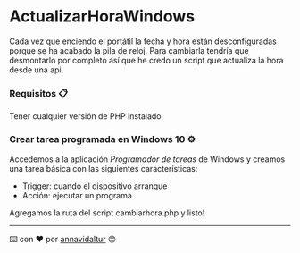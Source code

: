# ActualizarHoraWindows
Cada vez que enciendo el portátil la fecha y hora están desconfiguradas porque se ha acabado la pila de reloj. Para cambiarla tendría que desmontarlo por completo así que he credo un script que actualiza la hora desde una api.

### Requisitos 📋
Tener cualquier versión de PHP instalado

### Crear tarea programada en Windows 10 ⚙️
Accedemos a la aplicación _Programador de tareas_ de Windows y creamos una tarea básica con las siguientes características:
* Trigger: cuando el dispositivo arranque
* Acción: ejecutar un programa
  
Agregamos la ruta del script cambiarhora.php y listo!

---
⌨️ con ❤️ por [annavidaltur](https://github.com/annavidaltur) 😊

